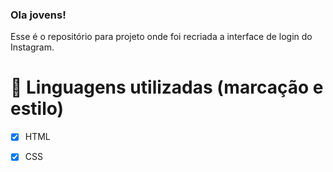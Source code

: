 ### Ola jovens! 

Esse é o repositório para projeto onde foi recriada a interface de login do Instagram.

# 🎲 Linguagens utilizadas (marcação e estilo)
- [x] HTML
- [x] CSS


